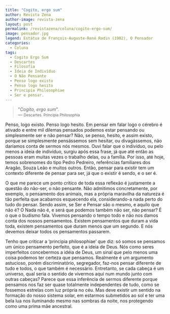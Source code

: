 ```yaml
---
title: "Cogito, ergo sum"
author: Revista Zena
author-image: revista-zena
layout: post
permalink: /revistazena/coluna/cogito-ergo-sum/
image: pensador.jpg
legend: Estátua de François-Auguste-René Rodin (1902), O Pensador
categories:
  - Coluna
tags:
  - Cogito Ergo Sum
  - Descartes
  - Filosofia
  - Ideia de Indivíduo
  - O Não Pensante
  - Penso logo existo
  - Penso logo hesito
  - Principia Philosophiae
  - Ser e pensar.
---
```

> "*Cogito, ergo sum*".  
> &mdash; <small>Descartes. Principia Philosophia</small>

Penso, logo existo. Penso logo hesito. Em pensar em falar logo o cérebro é ativado e entre mil dilemas pensados podemos estar pensando ou simplesmente ser e não pensar? Não, se penso, hesito, e assim existo, porque se simplesmente pensássemos sem hesitar, ou divagássemos, não daríamos conta de sermos nós mesmos. Ouvi falar que o indivíduo, ou pelo menos a ideia de indivíduo, surgiu após essa frase, já que até então as pessoas eram muitas vezes o trabalho delas, ou a família. Por isso, até hoje, temos sobrenomes do tipo Pedro Pedreiro, referências familiares dos Aragão, Souza Leão e muitos outros. Então, pensar para existir tem um contexto diferente de pensar para ser, já que o existir é sendo, e o ser é.

O que me parece um ponto crítico de toda essa reflexão é justamente a questão do não-ser, o não pensante. Não admitimos concretamente, por exemplo, o pensamento dos animais, mas a própria maravilha da natureza é tão perfeita que acabamos esquecendo ela, considerando-a nada perto do tudo do pensar. Sendo assim, se Ser e Pensar são o mesmo, e aquilo que não é? O Nada não é, e será que podemos também não ser, não pensar? É o que o budismo fala. Vivemos pensando o tempo todo e não nos damos conta dos nossos pensamentos. Existem pensamentos que duram a vida toda, existem pensamentos que duram menos que um segundo. E nós devemos deixar todos os pensamentos passarem.

Tenho que criticar a ‘principia philosophiae’ que diz: só somos se pensamos um único pensamento perfeito, que é a ideia de Deus. Nós como seres imperfeitos concebermos a idéia de Deus, um sinal que pelo menos uma coisa podemos ter certeza que pensamos. Realmente é um argumento astucioso, porém discriminatório, segregador, faz-nos pensar diferente de tudo e todos, o que também é necessário. Entretanto, se cada cabeça é um universo, qual seria o sentido de vivermos aqui num mundo junto com outras cabeças? Parece que essa inferência de sermos diferente porque pensamos nos faz ser quase totalmente independentes de tudo, como se fossemos estrelas com luz própria no céu. Mas deve existir um sentido na formação do nosso sistema solar, em estarmos submetidos ao sol e ter uma bela lua nos iluminando mesmo nas sombras da noite, nos protegendo como uma prima mãe ancestral.